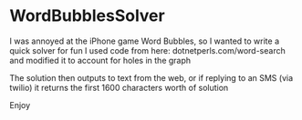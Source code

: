 # WordBubblesSolver

I was annoyed at the iPhone game Word Bubbles, so I wanted to write a quick solver for fun
I used code from here: dotnetperls.com/word-search and modified it to account for holes in the graph

The solution then outputs to text from the web, or if replying to an SMS (via twilio) it returns the first 1600 characters worth of solution

Enjoy
